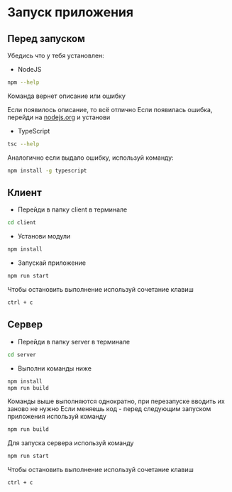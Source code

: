 # Запуск приложения

## Перед запуском
Убедись что у тебя установлен: 
- NodeJS
```sh
npm --help
```
Команда вернет описание или ошибку

Если появилось описание, то всё отлично
Если появилась ошибка, перейди на [nodejs.org](nodejs.org) и установи

- TypeScript 
```sh
tsc --help
```
Аналогично если выдало ошибку, используй команду:
```sh
npm install -g typescript
```

## Клиент

- Перейди в папку client в терминале
```sh
cd client
```
- Установи модули
```sh
npm install
```
- Запускай приложение 
 ```sh
npm run start
```

Чтобы остановить выполнение используй сочетание клавиш 
```sh
ctrl + c
```

## Сервер

- Перейди в папку server в терминале 
```sh
cd server
```
- Выполни команды ниже 
```sh
npm install
npm run build
```
Команды выше  выполняются однократно, при перезапуске вводить их заново не нужно
Если меняешь код - перед следующим запуском приложения используй команду 
```sh
npm run build
```
Для запуска сервера используй команду 
```sh
npm run start
```
Чтобы остановить выполнение используй сочетание клавиш 
```sh
ctrl + c
```
